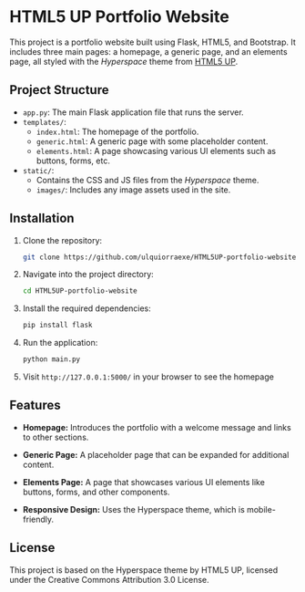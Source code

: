 # HTML5 UP Portfolio Website

This project is a portfolio website built using Flask, HTML5, and Bootstrap. It includes three main pages: a homepage, a generic page, and an elements page, all styled with the *Hyperspace* theme from [HTML5 UP](https://html5up.net/).

## Project Structure

- `app.py`: The main Flask application file that runs the server.
- `templates/`:
  - `index.html`: The homepage of the portfolio.
  - `generic.html`: A generic page with some placeholder content.
  - `elements.html`: A page showcasing various UI elements such as buttons, forms, etc.
- `static/`:
  - Contains the CSS and JS files from the *Hyperspace* theme.
  - `images/`: Includes any image assets used in the site.

## Installation

1. Clone the repository:

   ```bash
   git clone https://github.com/ulquiorraexe/HTML5UP-portfolio-website.git

2. Navigate into the project directory:

   ```bash
   cd HTML5UP-portfolio-website

3. Install the required dependencies:

   ```bash
   pip install flask

4. Run the application:

   ```bash
   python main.py

5. Visit `http://127.0.0.1:5000/` in your browser to see the homepage

## Features

- **Homepage:** Introduces the portfolio with a welcome message and links to other sections.

- **Generic Page:** A placeholder page that can be expanded for additional content.

- **Elements Page:** A page that showcases various UI elements like buttons, forms, and other components.

- **Responsive Design:** Uses the Hyperspace theme, which is mobile-friendly.

## License

This project is based on the Hyperspace theme by HTML5 UP, licensed under the Creative Commons Attribution 3.0 License.
